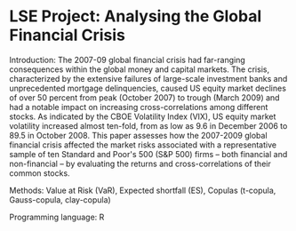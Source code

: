 # LSE Project: Analysing the Global Financial Crisis

Introduction:
The 2007-09 global financial crisis had far-ranging consequences within the global money and capital markets. The crisis, characterized by the extensive failures of large-scale investment banks and unprecedented mortgage delinquencies, caused US equity market declines of over 50 percent from peak (October 2007) to trough (March 2009) and had a notable impact on increasing cross-correlations among different stocks. As indicated by the CBOE Volatility Index (VIX), US equity market volatility increased almost ten-fold, from as low as 9.6 in December 2006 to 89.5 in October 2008. This paper assesses how the 2007-2009 global financial crisis affected the market risks associated with a representative sample of ten Standard and Poor's 500 (S&P 500) firms – both financial and non-financial – by evaluating the returns and cross-correlations of their common stocks.

Methods: 
Value at Risk (VaR), Expected shortfall (ES), Copulas (t-copula, Gauss-copula, clay-copula)

Programming language: 
R

